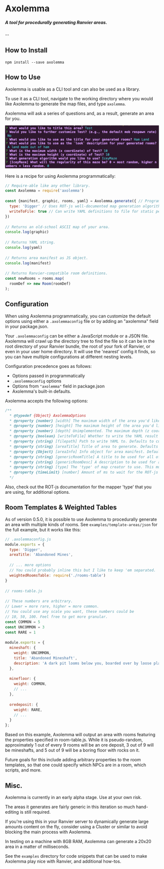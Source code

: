 Axolemma
========

##### A tool for procedurally generating Ranvier areas.

--

## How to Install

`npm install --save axolemma`

## How to Use

Axolemma is usable as a CLI tool and can also be used as a library.

To use it as a CLI tool, navigate to the working directory where you would like Axolemma to generate the map files, and type `axolemma`.

Axolemma will ask a series of questions and, as a result, generate an area for you.

![screenshot](./screenshot.png)

Here is a recipe for using Axolemma programmatically:

```javascript
// Require-able like any other library.
const Axolemma = require('axolemma')

const {manifest, graphic, rooms, yaml} = Axolemma.generate({ // Programmatically pass in options
  type: 'Digger' // Uses ROT-js well-documented map generation algorithms.
  writeToFile: true // Can write YAML definitions to file for static persistence
})

// Returns an old-school ASCII map of your area.
console.log(graphic)

// Returns YAML string.
console.log(yaml)

// Returns area manifest as JS object.
console.log(manifest)

// Returns Ranvier-compatible room definitions.
const newRooms = rooms.map(
  roomDef => new Room(roomDef)
);

```

## Configuration

When using Axolemma programmatically, you can customize the default options using either a `.axolemmaconfig` file or by adding an "axolemma" field in your package.json.

Your `.axolemmaconfig` can be either a JavaScript module or a JSON file. Axolemma will crawl up the directory tree to find the file so it can be in the root directory of your Ranvier bundle, the root of your fork of Ranvier, or even in your user home directory. It will use the 'nearest' config it finds, so you can have multiple configurations at different nesting levels.

Configuration precedence goes as follows:
* Options passed in programmatically
* `.axolemmaconfig` options
* Options from `"axolemma"` field in package.json
* Axolemma's built-in defaults.

Axolemma accepts the following options:
```javascript
/**
  * @typedef {Object} AxolemmaOptions
  * @property {number} [width] The maximum width of the area you'd like to generate (x coordinates). Defaults to 20.
  * @property {number} [height] The maximum height of the area you'd like to generate (y coordinates). Defaults to 20.
  * @property {number} [depth] Unimplemented. The maximum depth (z coordinates or floors) of the area you'd like to generate. Defaults to 0 (2D area).
  * @property {boolean} [writeToFile] Whether to write the YAML result to file or simply return the data. Defaults to false.
  * @property {string} [filepath] Path to write YAML to. Defaults to current working directory
  * @property {string} [areaTitle] Title of area to generate. Defaults to 'Generated Area'
  * @property {Object} [areaInfo] Info object for area manifest. Defaults to object with respawnInterval property set to 60.
  * @property {string} [genericRoomTitle] A title to be used for all of the rooms in your generated area. Defaults to 'An Empty Room'.
  * @property {string} [genericRoomDesc] A description to be used for all of the rooms in your generated area. Defaults to 'There is nothing particularly interesting about this place.'
  * @property {string} [type] The 'type' of map creator to use. This must be the name of a ROT-js Map constructor. Defaults to 'Uniform'.
  * @property {timeLimit} [number] Amount of ms to wait for the ROT-js map generator algorithms to complete before giving up. Defaults to 60,000 (one minute).
  */
```

Also, check out the ROT-js documentation for the mapper 'type' that you are using, for additional options.

## Room Templates & Weighted Tables

As of version 0.5.0, it is possible to use Axolemma to procedurally generate an area with multiple kinds of rooms. See `examples/template-areas/json` for the full example, but it works like this:

```javascript
// .axolemmaconfig.js
module.exports = {
  type: 'Digger',
  areaTitle: 'Abandoned Mines',

  // ... more options
  // You could probably inline this but I like to keep 'em separated.
  weightedRoomsTable: require('./rooms-table')
}

// rooms-table.js

// These numbers are arbitrary.
// Lower = more rare, higher = more common.
// You could use any scale you want, these numbers could be
// 10, 50, 100. Feel free to get more granular.
const COMMON = 5
const UNCOMMON = 3
const RARE = 1

module.exports = {
  mineshaft: {
    weight: UNCOMMON,
    title: 'Abandoned Mineshaft',
    description: 'A dark pit looms below you, boarded over by loose planks. The walls around you bear the marks of generations worth of pickaxes.'
  },

  minefloor: {
    weight: COMMON,
    // ...
  },

  oredeposit: {
    weight: RARE,
    // ...
  }
};
```

Based on this example, Axolemma will output an area with rooms featuring the properties specified in room-table.js. While it is pseudo-random, approximately 1 out of every 9 rooms will be an ore deposit, 3 out of 9 will be mineshafts, and 5 out of 9 will be a boring floor with rocks on it.

Future goals for this include adding arbitrary properties to the room templates, so that one could specify which NPCs are in a room, which scripts, and more.

## Misc.

Axolemma is currently in an early alpha stage. Use at your own risk.

The areas it generates are fairly generic in this iteration so much hand-editing is still required.

If you're using this in your Ranvier server to dynamically generate large amounts content on the fly, consider using a Cluster or similar to avoid blocking the main process with Axolemma.

In testing on a machine with 8GB RAM, Axolemma can generate a 20x20 area in a matter of milliseconds.

See the `examples` directory for code snippets that can be used to make Axolemma play nice with Ranvier, and additional how-tos.
